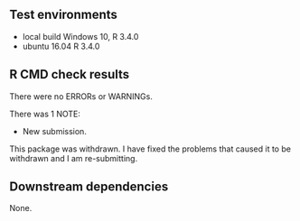 ## Test environments
* local build Windows 10, R 3.4.0
* ubuntu 16.04 R 3.4.0


## R CMD check results
There were no ERRORs or WARNINGs.

There was 1 NOTE:

* New submission. 

This package was withdrawn. I have fixed the problems that caused it to be withdrawn and I am re-submitting.

## Downstream dependencies
None.

